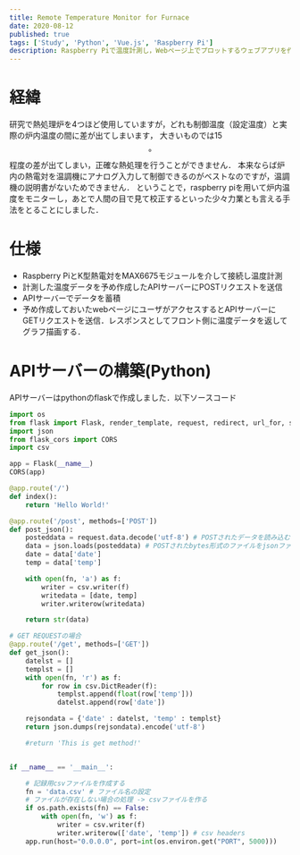 ```yaml
---
title: Remote Temperature Monitor for Furnace
date: 2020-08-12
published: true
tags: ['Study', 'Python', 'Vue.js', 'Raspberry Pi']
description: Raspberry Piで温度計測し，Webページ上でプロットするウェブアプリを作成しました．
---
```


# 経緯
研究で熱処理炉を4つほど使用していますが，どれも制御温度（設定温度）と実際の炉内温度の間に差が出てしまいます，
大きいものでは15$$\circ$$程度の差が出てしまい，正確な熱処理を行うことができません．
本来ならば炉内の熱電対を温調機にアナログ入力して制御できるのがベストなのですが，温調機の説明書がないためできません．
ということで，raspberry piを用いて炉内温度をモニターし，あとで人間の目で見て校正するといった少々力業とも言える手法をとることにしました．

# 仕様
- Raspberry PiとK型熱電対をMAX6675モジュールを介して接続し温度計測
- 計測した温度データを予め作成したAPIサーバーにPOSTリクエストを送信
- APIサーバーでデータを蓄積
- 予め作成しておいたwebページにユーザがアクセスするとAPIサーバーにGETリクエストを送信．レスポンスとしてフロント側に温度データを返してグラフ描画する．

# APIサーバーの構築(Python)
APIサーバーはpythonのflaskで作成しました．以下ソースコード
```python:posttemp.py
import os
from flask import Flask, render_template, request, redirect, url_for, send_from_directory, session
import json
from flask_cors import CORS
import csv

app = Flask(__name__)
CORS(app)

@app.route('/')
def index():
    return 'Hello World!'

@app.route('/post', methods=['POST'])
def post_json():
    posteddata = request.data.decode('utf-8') # POSTされたデータを読み込む
    data = json.loads(posteddata) # POSTされたbytes形式のファイルをjsonファイルに変換する
    date = data['date']
    temp = data['temp']

    with open(fn, 'a') as f:
        writer = csv.writer(f)
        writedata = [date, temp]
        writer.writerow(writedata)

    return str(data)

# GET REQUESTの場合
@app.route('/get', methods=['GET'])
def get_json():
    datelst = []
    templst = []
    with open(fn, 'r') as f:
        for row in csv.DictReader(f):
            templst.append(float(row['temp']))
            datelst.append(row['date'])

    rejsondata = {'date' : datelst, 'temp' : templst}
    return json.dumps(rejsondata).encode('utf-8')

    #return 'This is get method!'


if __name__ == '__main__':

    # 記録用csvファイルを作成する
    fn = 'data.csv' # ファイル名の設定
    # ファイルが存在しない場合の処理 -> csvファイルを作る
    if os.path.exists(fn) == False:
        with open(fn, 'w') as f:
            writer = csv.writer(f)
            writer.writerow(['date', 'temp']) # csv headers
    app.run(host="0.0.0.0", port=int(os.environ.get("PORT", 5000)))
```
